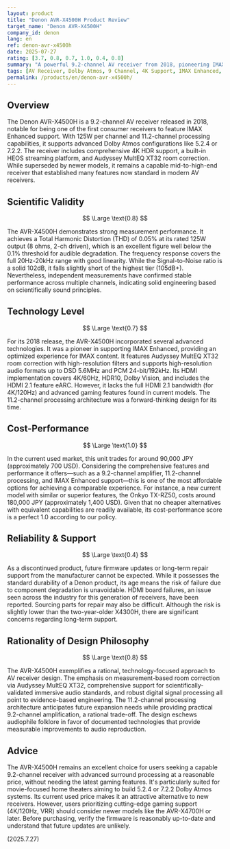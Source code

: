 ```yaml
---
layout: product
title: "Denon AVR-X4500H Product Review"
target_name: "Denon AVR-X4500H"
company_id: denon
lang: en
ref: denon-avr-x4500h
date: 2025-07-27
rating: [3.7, 0.8, 0.7, 1.0, 0.4, 0.8]
summary: "A powerful 9.2-channel AV receiver from 2018, pioneering IMAX Enhanced support and offering 11.2-channel processing. Available on the used market for around 90,000 JPY (approx. 700 USD), it combines excellent performance (THD 0.05%) and cost-performance, but carries risks as a discontinued product."
tags: [AV Receiver, Dolby Atmos, 9 Channel, 4K Support, IMAX Enhanced, Room Correction]
permalink: /products/en/denon-avr-x4500h/
---
```


## Overview

The Denon AVR-X4500H is a 9.2-channel AV receiver released in 2018, notable for being one of the first consumer receivers to feature IMAX Enhanced support. With 125W per channel and 11.2-channel processing capabilities, it supports advanced Dolby Atmos configurations like 5.2.4 or 7.2.2. The receiver includes comprehensive 4K HDR support, a built-in HEOS streaming platform, and Audyssey MultEQ XT32 room correction. While superseded by newer models, it remains a capable mid-to-high-end receiver that established many features now standard in modern AV receivers.

## Scientific Validity

$$ \Large \text{0.8} $$

The AVR-X4500H demonstrates strong measurement performance. It achieves a Total Harmonic Distortion (THD) of 0.05% at its rated 125W output (8 ohms, 2-ch driven), which is an excellent figure well below the 0.1% threshold for audible degradation. The frequency response covers the full 20Hz-20kHz range with good linearity. While the Signal-to-Noise ratio is a solid 102dB, it falls slightly short of the highest tier (105dB+). Nevertheless, independent measurements have confirmed stable performance across multiple channels, indicating solid engineering based on scientifically sound principles.

## Technology Level

$$ \Large \text{0.7} $$

For its 2018 release, the AVR-X4500H incorporated several advanced technologies. It was a pioneer in supporting IMAX Enhanced, providing an optimized experience for IMAX content. It features Audyssey MultEQ XT32 room correction with high-resolution filters and supports high-resolution audio formats up to DSD 5.6MHz and PCM 24-bit/192kHz. Its HDMI implementation covers 4K/60Hz, HDR10, Dolby Vision, and includes the HDMI 2.1 feature eARC. However, it lacks the full HDMI 2.1 bandwidth (for 4K/120Hz) and advanced gaming features found in current models. The 11.2-channel processing architecture was a forward-thinking design for its time.

## Cost-Performance

$$ \Large \text{1.0} $$

In the current used market, this unit trades for around 90,000 JPY (approximately 700 USD). Considering the comprehensive features and performance it offers—such as a 9.2-channel amplifier, 11.2-channel processing, and IMAX Enhanced support—this is one of the most affordable options for achieving a comparable experience. For instance, a new current model with similar or superior features, the Onkyo TX-RZ50, costs around 180,000 JPY (approximately 1,400 USD). Given that no cheaper alternatives with equivalent capabilities are readily available, its cost-performance score is a perfect 1.0 according to our policy.

## Reliability & Support

$$ \Large \text{0.4} $$

As a discontinued product, future firmware updates or long-term repair support from the manufacturer cannot be expected. While it possesses the standard durability of a Denon product, its age means the risk of failure due to component degradation is unavoidable. HDMI board failures, an issue seen across the industry for this generation of receivers, have been reported. Sourcing parts for repair may also be difficult. Although the risk is slightly lower than the two-year-older X4300H, there are significant concerns regarding long-term support.

## Rationality of Design Philosophy

$$ \Large \text{0.8} $$

The AVR-X4500H exemplifies a rational, technology-focused approach to AV receiver design. The emphasis on measurement-based room correction via Audyssey MultEQ XT32, comprehensive support for scientifically-validated immersive audio standards, and robust digital signal processing all point to evidence-based engineering. The 11.2-channel processing architecture anticipates future expansion needs while providing practical 9.2-channel amplification, a rational trade-off. The design eschews audiophile folklore in favor of documented technologies that provide measurable improvements to audio reproduction.

## Advice

The AVR-X4500H remains an excellent choice for users seeking a capable 9.2-channel receiver with advanced surround processing at a reasonable price, without needing the latest gaming features. It's particularly suited for movie-focused home theaters aiming to build 5.2.4 or 7.2.2 Dolby Atmos systems. Its current used price makes it an attractive alternative to new receivers. However, users prioritizing cutting-edge gaming support (4K/120Hz, VRR) should consider newer models like the AVR-X4700H or later. Before purchasing, verify the firmware is reasonably up-to-date and understand that future updates are unlikely.

(2025.7.27)

